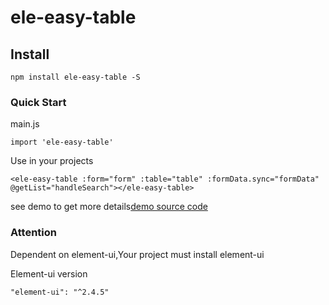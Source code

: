 # ele-easy-table

## Install
```
npm install ele-easy-table -S
```

### Quick Start

main.js

```
import 'ele-easy-table'
```

Use in your projects

```
<ele-easy-table :form="form" :table="table" :formData.sync="formData" @getList="handleSearch"></ele-easy-table>
```

see demo to get more details[demo source code](https://github.com/vincentzyc/ele-easy-table/blob/master/src/components/ele-easy-table-demo.vue)

### Attention

Dependent on element-ui,Your project must install element-ui

Element-ui version

```
"element-ui": "^2.4.5"
```